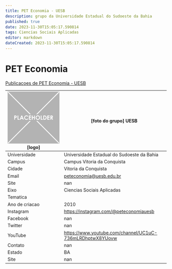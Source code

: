 ```yaml
---
title: PET Economia - UESB
description: grupo da Universidade Estadual do Sudoeste da Bahia
published: true
date: 2023-11-30T15:05:17.590814
tags: Ciencias Sociais Aplicadas
editor: markdown
dateCreated: 2023-11-30T15:05:17.590814
---
```


# PET Economia

[Publicacoes de PET Economia - UESB](/atividade/24PETEconomiaUESB/feed)

| ![placeholder.png](/placeholder.png) [logo] | [foto do grupo] UESB         |
| ------------------------------------------- | ------------------------------------------------- |
| Universidade                                | Universidade Estadual do Sudoeste da Bahia      |
| Campus                                      | Campus Vitoria da Conquista            |
| Cidade                                      | Vitoria da Conquista             |
| Email                                       | peteconomia@uesb.edu.br             |
| Site                                        | nan              |
| Eixo                                        | Ciencias Sociais Aplicadas              |
| Tematica                                    |           |
| Ano de criacao                              | 2010        |
| Instagram                                   | https://instagram.com/@peteconomiauesb         |
| Facebook                                    | nan          |
| Twitter                                     | nan           |
| YouTube                                     | https://www.youtube.com/channel/UC1uC-736mLRDhptwX8YUovw           |
| Contato                                     | nan         |
| Estado                                      |  BA            |
| Site                                        | nan |
